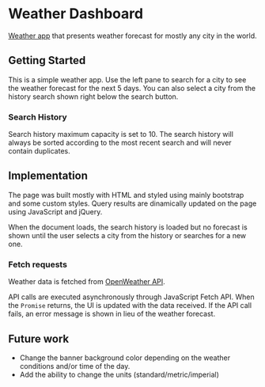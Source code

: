 # Weather Dashboard

[Weather app](https://lcortes0801.github.io/weather-dashboard/) that presents weather forecast for mostly any city in the world.


## Getting Started

This is a simple weather app. Use the left pane to search for a city to see the weather forecast for the next 5 days. You can also select a city from the history search shown right below the search button.

### Search History
Search history maximum capacity is set to 10. The search history will always be sorted according to the most recent search and will never contain duplicates.


## Implementation

The page was built mostly with HTML and styled using mainly bootstrap and some custom styles. Query results are dinamically updated on the page using JavaScript and jQuery.

When the document loads, the search history is loaded but no forecast is shown until the user selects a city from the history or searches for a new one.

### Fetch requests
Weather data is fetched from [OpenWeather API](https://openweathermap.org/).

API calls are executed asynchronously through JavaScript Fetch API. When the `Promise` returns, the UI is updated with the data received. If the API call fails, an error message is shown in lieu of the weather forecast.

## Future work
- Change the banner background color depending on the weather conditions and/or time of the day.
- Add the ability to change the units (standard/metric/imperial)
